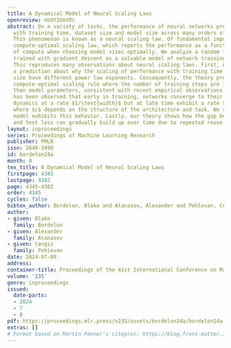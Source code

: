 ```yaml
---
title: A Dynamical Model of Neural Scaling Laws
openreview: nbOY1OmtRc
abstract: On a variety of tasks, the performance of neural networks predictably improves
  with training time, dataset size and model size across many orders of magnitude.
  This phenomenon is known as a neural scaling law. Of fundamental importance is the
  compute-optimal scaling law, which reports the performance as a function of units
  of compute when choosing model sizes optimally. We analyze a random feature model
  trained with gradient descent as a solvable model of network training and generalization.
  This reproduces many observations about neural scaling laws. First, our model makes
  a prediction about why the scaling of performance with training time and with model
  size have different power law exponents. Consequently, the theory predicts an asymmetric
  compute-optimal scaling rule where the number of training steps are increased faster
  than model parameters, consistent with recent empirical observations. Second, it
  has been observed that early in training, networks converge to their infinite-width
  dynamics at a rate $1/\text{width}$ but at late time exhibit a rate $\text{width}^{-c}$,
  where $c$ depends on the structure of the architecture and task. We show that our
  model exhibits this behavior. Lastly, our theory shows how the gap between training
  and test loss can gradually build up over time due to repeated reuse of data.
layout: inproceedings
series: Proceedings of Machine Learning Research
publisher: PMLR
issn: 2640-3498
id: bordelon24a
month: 0
tex_title: A Dynamical Model of Neural Scaling Laws
firstpage: 4345
lastpage: 4382
page: 4345-4382
order: 4345
cycles: false
bibtex_author: Bordelon, Blake and Atanasov, Alexander and Pehlevan, Cengiz
author:
- given: Blake
  family: Bordelon
- given: Alexander
  family: Atanasov
- given: Cengiz
  family: Pehlevan
date: 2024-07-08
address:
container-title: Proceedings of the 41st International Conference on Machine Learning
volume: '235'
genre: inproceedings
issued:
  date-parts:
  - 2024
  - 7
  - 8
pdf: https://proceedings.mlr.press/v235/assets/bordelon24a/bordelon24a.pdf
extras: []
# Format based on Martin Fenner's citeproc: https://blog.front-matter.io/posts/citeproc-yaml-for-bibliographies/
---
```

